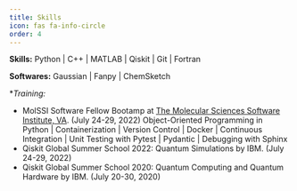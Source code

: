 ```yaml
---
title: Skills 
icon: fas fa-info-circle
order: 4
---
```



**Skills:** Python | C++ | MATLAB | Qiskit | Git | Fortran

**Softwares:** Gaussian | Fanpy | ChemSketch  

**Training:*
- MolSSI Software Fellow Bootamp at [The Molecular Sciences Software Institute, VA](https://molssi.org/fellowship/). (July 24-29, 2022)
  Object-Oriented Programming in Python | Containerization | Version Control | Docker | Continuous Integration | Unit Testing with Pytest | Pydantic | Debugging with Sphinx   
- Qiskit Global Summer School 2022: Quantum Simulations by IBM. (July 24-29, 2022) 
- Qiskit Global Summer School 2020: Quantum Computing and Quantum Hardware by IBM. (July 20-30, 2020) 
